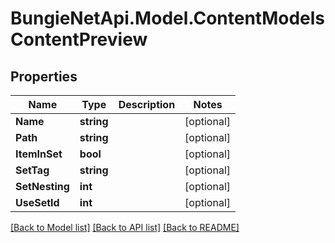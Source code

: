 
# BungieNetApi.Model.ContentModelsContentPreview

## Properties

Name | Type | Description | Notes
------------ | ------------- | ------------- | -------------
**Name** | **string** |  | [optional] 
**Path** | **string** |  | [optional] 
**ItemInSet** | **bool** |  | [optional] 
**SetTag** | **string** |  | [optional] 
**SetNesting** | **int** |  | [optional] 
**UseSetId** | **int** |  | [optional] 

[[Back to Model list]](../README.md#documentation-for-models)
[[Back to API list]](../README.md#documentation-for-api-endpoints)
[[Back to README]](../README.md)

